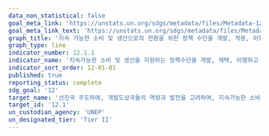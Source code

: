 ```yaml
---
data_non_statistical: false
goal_meta_link: 'https://unstats.un.org/sdgs/metadata/files/Metadata-12-01-01.pdf'
goal_meta_link_text: 'https://unstats.un.org/sdgs/metadata/files/Metadata-12-01-01.pdf'
graph_title: '지속 가능한 소비 및 생산으로의 전환을 위한 정책 수단을 개발, 적용, 이행하는 국가 수'
graph_type: line
indicator_number: 12.1.1
indicator_name: '지속가능한 소비 및 생산을 지원하는 정책수단을 개발, 채택, 이행하고 있는 국가 수'
indicator_sort_order: 12-01-01
published: true
reporting_status: complete
sdg_goal: '12'
target_name: '선진국 주도하에, 개발도상국들의 역량과 발전을 고려하여, 지속가능한 소비 및 생산에 대한 10년 주기 프로그램 이행'
target_id: '12.1'
un_custodian_agency: 'UNEP'
un_designated_tier: 'Tier II'
---
```

